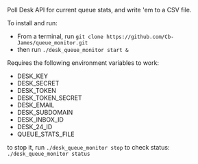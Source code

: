 Poll Desk API for current queue stats, and write 'em to a CSV file.

To install and run:
- From a terminal, run `git clone https://github.com/Cb-James/queue_monitor.git`
- then run `./desk_queue_monitor start &`

Requires the following environment variables to work:

- DESK_KEY
- DESK_SECRET
- DESK_TOKEN
- DESK_TOKEN_SECRET
- DESK_EMAIL
- DESK_SUBDOMAIN
- DESK_INBOX_ID
- DESK_24_ID
- QUEUE_STATS_FILE

to stop it, run `./desk_queue_monitor stop`
to check status: `./desk_queue_monitor status`
